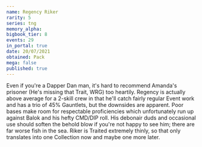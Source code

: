 ```yaml
---
name: Regency Riker
rarity: 5
series: tng
memory_alpha:
bigbook_tier: 8
events: 29
in_portal: true
date: 20/07/2021
obtained: Pack
mega: false
published: true
---
```


Even if you're a Dapper Dan man, it's hard to recommend Amanda's prisoner (He's missing that Trait, WRG) too heartily. Regency is actually above average for a 2-skill crew in that he'll catch fairly regular Event work and has a trio of 45% Gauntlets, but the downsides are apparent. Poor bases make room for respectable proficiencies which unfortunately run up against Balok and his hefty CMD/DIP roll. His debonair duds and occasional use should soften the behold blow if you're not happy to see him; there are far worse fish in the sea.  Riker is Traited extremely thinly, so that only translates into one Collection now and maybe one more later.
